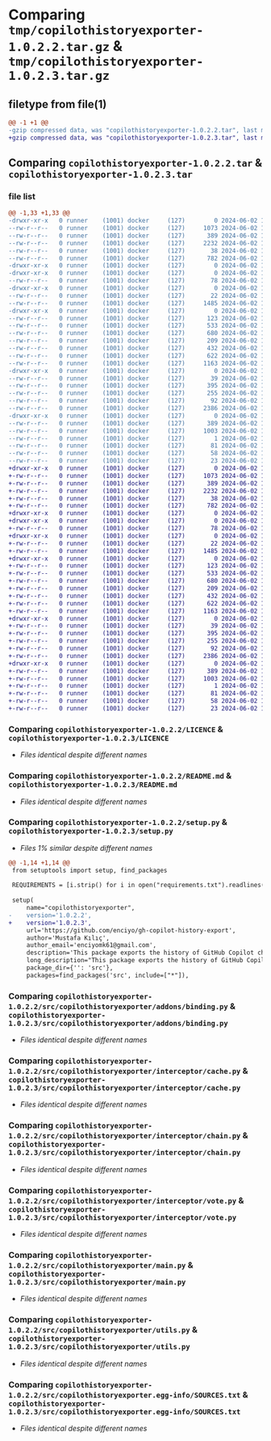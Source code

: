 # Comparing `tmp/copilothistoryexporter-1.0.2.2.tar.gz` & `tmp/copilothistoryexporter-1.0.2.3.tar.gz`

## filetype from file(1)

```diff
@@ -1 +1 @@
-gzip compressed data, was "copilothistoryexporter-1.0.2.2.tar", last modified: Sun Jun  2 18:06:42 2024, max compression
+gzip compressed data, was "copilothistoryexporter-1.0.2.3.tar", last modified: Sun Jun  2 18:14:13 2024, max compression
```

## Comparing `copilothistoryexporter-1.0.2.2.tar` & `copilothistoryexporter-1.0.2.3.tar`

### file list

```diff
@@ -1,33 +1,33 @@
-drwxr-xr-x   0 runner    (1001) docker     (127)        0 2024-06-02 18:06:42.525700 copilothistoryexporter-1.0.2.2/
--rw-r--r--   0 runner    (1001) docker     (127)     1073 2024-06-02 18:06:38.000000 copilothistoryexporter-1.0.2.2/LICENCE
--rw-r--r--   0 runner    (1001) docker     (127)      389 2024-06-02 18:06:42.525700 copilothistoryexporter-1.0.2.2/PKG-INFO
--rw-r--r--   0 runner    (1001) docker     (127)     2232 2024-06-02 18:06:38.000000 copilothistoryexporter-1.0.2.2/README.md
--rw-r--r--   0 runner    (1001) docker     (127)       38 2024-06-02 18:06:42.525700 copilothistoryexporter-1.0.2.2/setup.cfg
--rw-r--r--   0 runner    (1001) docker     (127)      782 2024-06-02 18:06:38.000000 copilothistoryexporter-1.0.2.2/setup.py
-drwxr-xr-x   0 runner    (1001) docker     (127)        0 2024-06-02 18:06:42.521700 copilothistoryexporter-1.0.2.2/src/
-drwxr-xr-x   0 runner    (1001) docker     (127)        0 2024-06-02 18:06:42.521700 copilothistoryexporter-1.0.2.2/src/copilothistoryexporter/
--rw-r--r--   0 runner    (1001) docker     (127)       78 2024-06-02 18:06:38.000000 copilothistoryexporter-1.0.2.2/src/copilothistoryexporter/__init__.py
-drwxr-xr-x   0 runner    (1001) docker     (127)        0 2024-06-02 18:06:42.521700 copilothistoryexporter-1.0.2.2/src/copilothistoryexporter/addons/
--rw-r--r--   0 runner    (1001) docker     (127)       22 2024-06-02 18:06:38.000000 copilothistoryexporter-1.0.2.2/src/copilothistoryexporter/addons/__init__.py
--rw-r--r--   0 runner    (1001) docker     (127)     1485 2024-06-02 18:06:38.000000 copilothistoryexporter-1.0.2.2/src/copilothistoryexporter/addons/binding.py
-drwxr-xr-x   0 runner    (1001) docker     (127)        0 2024-06-02 18:06:42.525700 copilothistoryexporter-1.0.2.2/src/copilothistoryexporter/interceptor/
--rw-r--r--   0 runner    (1001) docker     (127)      123 2024-06-02 18:06:38.000000 copilothistoryexporter-1.0.2.2/src/copilothistoryexporter/interceptor/__init__.py
--rw-r--r--   0 runner    (1001) docker     (127)      533 2024-06-02 18:06:38.000000 copilothistoryexporter-1.0.2.2/src/copilothistoryexporter/interceptor/cache.py
--rw-r--r--   0 runner    (1001) docker     (127)      680 2024-06-02 18:06:38.000000 copilothistoryexporter-1.0.2.2/src/copilothistoryexporter/interceptor/chain.py
--rw-r--r--   0 runner    (1001) docker     (127)      209 2024-06-02 18:06:38.000000 copilothistoryexporter-1.0.2.2/src/copilothistoryexporter/interceptor/interceptor.py
--rw-r--r--   0 runner    (1001) docker     (127)      432 2024-06-02 18:06:38.000000 copilothistoryexporter-1.0.2.2/src/copilothistoryexporter/interceptor/markdown.py
--rw-r--r--   0 runner    (1001) docker     (127)      622 2024-06-02 18:06:38.000000 copilothistoryexporter-1.0.2.2/src/copilothistoryexporter/interceptor/vote.py
--rw-r--r--   0 runner    (1001) docker     (127)     1163 2024-06-02 18:06:38.000000 copilothistoryexporter-1.0.2.2/src/copilothistoryexporter/main.py
-drwxr-xr-x   0 runner    (1001) docker     (127)        0 2024-06-02 18:06:42.525700 copilothistoryexporter-1.0.2.2/src/copilothistoryexporter/model/
--rw-r--r--   0 runner    (1001) docker     (127)       39 2024-06-02 18:06:38.000000 copilothistoryexporter-1.0.2.2/src/copilothistoryexporter/model/__init__.py
--rw-r--r--   0 runner    (1001) docker     (127)      395 2024-06-02 18:06:38.000000 copilothistoryexporter-1.0.2.2/src/copilothistoryexporter/model/conversation.py
--rw-r--r--   0 runner    (1001) docker     (127)      255 2024-06-02 18:06:38.000000 copilothistoryexporter-1.0.2.2/src/copilothistoryexporter/model/request.py
--rw-r--r--   0 runner    (1001) docker     (127)       92 2024-06-02 18:06:38.000000 copilothistoryexporter-1.0.2.2/src/copilothistoryexporter/sample.md
--rw-r--r--   0 runner    (1001) docker     (127)     2386 2024-06-02 18:06:38.000000 copilothistoryexporter-1.0.2.2/src/copilothistoryexporter/utils.py
-drwxr-xr-x   0 runner    (1001) docker     (127)        0 2024-06-02 18:06:42.521700 copilothistoryexporter-1.0.2.2/src/copilothistoryexporter.egg-info/
--rw-r--r--   0 runner    (1001) docker     (127)      389 2024-06-02 18:06:42.000000 copilothistoryexporter-1.0.2.2/src/copilothistoryexporter.egg-info/PKG-INFO
--rw-r--r--   0 runner    (1001) docker     (127)     1003 2024-06-02 18:06:42.000000 copilothistoryexporter-1.0.2.2/src/copilothistoryexporter.egg-info/SOURCES.txt
--rw-r--r--   0 runner    (1001) docker     (127)        1 2024-06-02 18:06:42.000000 copilothistoryexporter-1.0.2.2/src/copilothistoryexporter.egg-info/dependency_links.txt
--rw-r--r--   0 runner    (1001) docker     (127)       81 2024-06-02 18:06:42.000000 copilothistoryexporter-1.0.2.2/src/copilothistoryexporter.egg-info/entry_points.txt
--rw-r--r--   0 runner    (1001) docker     (127)       58 2024-06-02 18:06:42.000000 copilothistoryexporter-1.0.2.2/src/copilothistoryexporter.egg-info/requires.txt
--rw-r--r--   0 runner    (1001) docker     (127)       23 2024-06-02 18:06:42.000000 copilothistoryexporter-1.0.2.2/src/copilothistoryexporter.egg-info/top_level.txt
+drwxr-xr-x   0 runner    (1001) docker     (127)        0 2024-06-02 18:14:13.828735 copilothistoryexporter-1.0.2.3/
+-rw-r--r--   0 runner    (1001) docker     (127)     1073 2024-06-02 18:14:11.000000 copilothistoryexporter-1.0.2.3/LICENCE
+-rw-r--r--   0 runner    (1001) docker     (127)      389 2024-06-02 18:14:13.828735 copilothistoryexporter-1.0.2.3/PKG-INFO
+-rw-r--r--   0 runner    (1001) docker     (127)     2232 2024-06-02 18:14:11.000000 copilothistoryexporter-1.0.2.3/README.md
+-rw-r--r--   0 runner    (1001) docker     (127)       38 2024-06-02 18:14:13.828735 copilothistoryexporter-1.0.2.3/setup.cfg
+-rw-r--r--   0 runner    (1001) docker     (127)      782 2024-06-02 18:14:11.000000 copilothistoryexporter-1.0.2.3/setup.py
+drwxr-xr-x   0 runner    (1001) docker     (127)        0 2024-06-02 18:14:13.824735 copilothistoryexporter-1.0.2.3/src/
+drwxr-xr-x   0 runner    (1001) docker     (127)        0 2024-06-02 18:14:13.824735 copilothistoryexporter-1.0.2.3/src/copilothistoryexporter/
+-rw-r--r--   0 runner    (1001) docker     (127)       78 2024-06-02 18:14:11.000000 copilothistoryexporter-1.0.2.3/src/copilothistoryexporter/__init__.py
+drwxr-xr-x   0 runner    (1001) docker     (127)        0 2024-06-02 18:14:13.824735 copilothistoryexporter-1.0.2.3/src/copilothistoryexporter/addons/
+-rw-r--r--   0 runner    (1001) docker     (127)       22 2024-06-02 18:14:11.000000 copilothistoryexporter-1.0.2.3/src/copilothistoryexporter/addons/__init__.py
+-rw-r--r--   0 runner    (1001) docker     (127)     1485 2024-06-02 18:14:11.000000 copilothistoryexporter-1.0.2.3/src/copilothistoryexporter/addons/binding.py
+drwxr-xr-x   0 runner    (1001) docker     (127)        0 2024-06-02 18:14:13.828735 copilothistoryexporter-1.0.2.3/src/copilothistoryexporter/interceptor/
+-rw-r--r--   0 runner    (1001) docker     (127)      123 2024-06-02 18:14:11.000000 copilothistoryexporter-1.0.2.3/src/copilothistoryexporter/interceptor/__init__.py
+-rw-r--r--   0 runner    (1001) docker     (127)      533 2024-06-02 18:14:11.000000 copilothistoryexporter-1.0.2.3/src/copilothistoryexporter/interceptor/cache.py
+-rw-r--r--   0 runner    (1001) docker     (127)      680 2024-06-02 18:14:11.000000 copilothistoryexporter-1.0.2.3/src/copilothistoryexporter/interceptor/chain.py
+-rw-r--r--   0 runner    (1001) docker     (127)      209 2024-06-02 18:14:11.000000 copilothistoryexporter-1.0.2.3/src/copilothistoryexporter/interceptor/interceptor.py
+-rw-r--r--   0 runner    (1001) docker     (127)      432 2024-06-02 18:14:11.000000 copilothistoryexporter-1.0.2.3/src/copilothistoryexporter/interceptor/markdown.py
+-rw-r--r--   0 runner    (1001) docker     (127)      622 2024-06-02 18:14:11.000000 copilothistoryexporter-1.0.2.3/src/copilothistoryexporter/interceptor/vote.py
+-rw-r--r--   0 runner    (1001) docker     (127)     1163 2024-06-02 18:14:11.000000 copilothistoryexporter-1.0.2.3/src/copilothistoryexporter/main.py
+drwxr-xr-x   0 runner    (1001) docker     (127)        0 2024-06-02 18:14:13.828735 copilothistoryexporter-1.0.2.3/src/copilothistoryexporter/model/
+-rw-r--r--   0 runner    (1001) docker     (127)       39 2024-06-02 18:14:11.000000 copilothistoryexporter-1.0.2.3/src/copilothistoryexporter/model/__init__.py
+-rw-r--r--   0 runner    (1001) docker     (127)      395 2024-06-02 18:14:11.000000 copilothistoryexporter-1.0.2.3/src/copilothistoryexporter/model/conversation.py
+-rw-r--r--   0 runner    (1001) docker     (127)      255 2024-06-02 18:14:11.000000 copilothistoryexporter-1.0.2.3/src/copilothistoryexporter/model/request.py
+-rw-r--r--   0 runner    (1001) docker     (127)       92 2024-06-02 18:14:11.000000 copilothistoryexporter-1.0.2.3/src/copilothistoryexporter/sample.md
+-rw-r--r--   0 runner    (1001) docker     (127)     2386 2024-06-02 18:14:11.000000 copilothistoryexporter-1.0.2.3/src/copilothistoryexporter/utils.py
+drwxr-xr-x   0 runner    (1001) docker     (127)        0 2024-06-02 18:14:13.824735 copilothistoryexporter-1.0.2.3/src/copilothistoryexporter.egg-info/
+-rw-r--r--   0 runner    (1001) docker     (127)      389 2024-06-02 18:14:13.000000 copilothistoryexporter-1.0.2.3/src/copilothistoryexporter.egg-info/PKG-INFO
+-rw-r--r--   0 runner    (1001) docker     (127)     1003 2024-06-02 18:14:13.000000 copilothistoryexporter-1.0.2.3/src/copilothistoryexporter.egg-info/SOURCES.txt
+-rw-r--r--   0 runner    (1001) docker     (127)        1 2024-06-02 18:14:13.000000 copilothistoryexporter-1.0.2.3/src/copilothistoryexporter.egg-info/dependency_links.txt
+-rw-r--r--   0 runner    (1001) docker     (127)       81 2024-06-02 18:14:13.000000 copilothistoryexporter-1.0.2.3/src/copilothistoryexporter.egg-info/entry_points.txt
+-rw-r--r--   0 runner    (1001) docker     (127)       58 2024-06-02 18:14:13.000000 copilothistoryexporter-1.0.2.3/src/copilothistoryexporter.egg-info/requires.txt
+-rw-r--r--   0 runner    (1001) docker     (127)       23 2024-06-02 18:14:13.000000 copilothistoryexporter-1.0.2.3/src/copilothistoryexporter.egg-info/top_level.txt
```

### Comparing `copilothistoryexporter-1.0.2.2/LICENCE` & `copilothistoryexporter-1.0.2.3/LICENCE`

 * *Files identical despite different names*

### Comparing `copilothistoryexporter-1.0.2.2/README.md` & `copilothistoryexporter-1.0.2.3/README.md`

 * *Files identical despite different names*

### Comparing `copilothistoryexporter-1.0.2.2/setup.py` & `copilothistoryexporter-1.0.2.3/setup.py`

 * *Files 1% similar despite different names*

```diff
@@ -1,14 +1,14 @@
 from setuptools import setup, find_packages
 
 REQUIREMENTS = [i.strip() for i in open("requirements.txt").readlines()]
 
 setup(
     name="copilothistoryexporter",
-    version='1.0.2.2',
+    version='1.0.2.3',
     url='https://github.com/enciyo/gh-copilot-history-export',
     author='Mustafa Kılıç',
     author_email='enciyomk61@gmail.com',
     description='This package exports the history of GitHub Copilot chat history.',
     long_description="This package exports the history of GitHub Copilot chat history.",
     package_dir={'': 'src'},
     packages=find_packages('src', include=["*"]),
```

### Comparing `copilothistoryexporter-1.0.2.2/src/copilothistoryexporter/addons/binding.py` & `copilothistoryexporter-1.0.2.3/src/copilothistoryexporter/addons/binding.py`

 * *Files identical despite different names*

### Comparing `copilothistoryexporter-1.0.2.2/src/copilothistoryexporter/interceptor/cache.py` & `copilothistoryexporter-1.0.2.3/src/copilothistoryexporter/interceptor/cache.py`

 * *Files identical despite different names*

### Comparing `copilothistoryexporter-1.0.2.2/src/copilothistoryexporter/interceptor/chain.py` & `copilothistoryexporter-1.0.2.3/src/copilothistoryexporter/interceptor/chain.py`

 * *Files identical despite different names*

### Comparing `copilothistoryexporter-1.0.2.2/src/copilothistoryexporter/interceptor/vote.py` & `copilothistoryexporter-1.0.2.3/src/copilothistoryexporter/interceptor/vote.py`

 * *Files identical despite different names*

### Comparing `copilothistoryexporter-1.0.2.2/src/copilothistoryexporter/main.py` & `copilothistoryexporter-1.0.2.3/src/copilothistoryexporter/main.py`

 * *Files identical despite different names*

### Comparing `copilothistoryexporter-1.0.2.2/src/copilothistoryexporter/utils.py` & `copilothistoryexporter-1.0.2.3/src/copilothistoryexporter/utils.py`

 * *Files identical despite different names*

### Comparing `copilothistoryexporter-1.0.2.2/src/copilothistoryexporter.egg-info/SOURCES.txt` & `copilothistoryexporter-1.0.2.3/src/copilothistoryexporter.egg-info/SOURCES.txt`

 * *Files identical despite different names*

